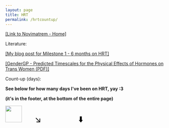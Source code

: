 ```yaml
---
layout: page
title: HRT
permalink: /hrtcountup/
---
```

<a href="https://novimatrem.uk/" target="_blank">[Link to Novimatrem - Home]</a>

Literature:

<a href="https://novimatrem.gitlab.io/blog/2023/06/26/milestone-6-months-hrt.html" target="_blank">[My blog post for Milestone 1 - 6 months on HRT]</a>

<a href="https://www.gendergp.com/wp-content/uploads/2021/07/GenderGP_Factsheet_PredictedTimescalesForThePhysicalEffectsOfHormones_ForTransWomen_2021_07_08.pdf" target="_blank">[GenderGP - Predicted Timescales for the Physical Effects of Hormones on Trans Women (PDF)]</a>

Count-up (days):

<b>See below for how many days I've been on HRT, yay :3</b>

<b>(it's in the footer, at the bottom of the entire page)</b>

<img src="https://novimatrem.gitlab.io/blog/msftTrans-min-comp2.PNG" style="height:auto; width:52px;">

<p style="float:right; color:black; font-size:26px; margin-right:50%; margin-top:-28px;">&nbsp;&nbsp;&nbsp;&nbsp;&nbsp;&nbsp;&nbsp;&nbsp;&nbsp;&nbsp;&nbsp;&nbsp;↘&nbsp;&nbsp;&nbsp;&nbsp;&nbsp;&nbsp;&nbsp;&nbsp;&nbsp;&nbsp;&nbsp;&nbsp;&nbsp;&nbsp;&nbsp;&nbsp;⬇️&nbsp;</p>

<style>
.countup {
  text-align: center;
  margin-bottom: 20px;
  font-weight: 700;
  text-rendering:optimizeLegibility;
  font-family: Helvetica Neue,Helvetica,Arial,sans-serif;
  color:white;
}
.countup .timeel {
  display: inline-block;
  padding: 10px;
  background: #151515;
  margin: 0;
  color: white;
  min-width: 2.6rem;
  margin-left: 13px;
  border-radius: 10px 0 0 10px;
  font-weight: 700;
  text-rendering:optimizeLegibility;
  font-family: Helvetica Neue,Helvetica,Arial,sans-serif;
  color:white;
}
.countup span[class*="timeRef"] {
  border-radius: 0 10px 10px 0;
  margin-left: 0;
  background: #ff7eb7;
  color: #fff;
  font-weight: 700;
  text-rendering:optimizeLegibility;
  font-family: Helvetica Neue,Helvetica,Arial,sans-serif;
  color:white;
}
</style>


